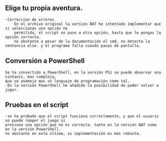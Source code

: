 ## Elige tu propia aventura. 
    ·Correccion de errores 
        En el archivo original la versión BAT he intentado implementar que si seleccionas una opción no 
        permitida, el script no pase a otra opción, hasta que le pongas la opción correcta.
        no obstante a pesar de la documentación el cmd, no detecta la sentencia else. y el programa falla cuando pasas de pantalla.
## Conversión a PowerShell
    Se ha convertido a PowerShell, en la versión PS1 se puede observar una sintaxis, mas compleja,
    que se asemeja mas un lenguaje de programación como tal.
    ·En la versión PowerShell he añadido la posibilidad de poder volver a jugar.
## Pruebas en el script
    ·se ha probado que el script funciona correctamente, y que el usuario no puede romper el juego si 
    presiona una opción que no es correcta. tanto en la versión BAT como en la versión PowerShell.
    no obstante en esta ultima, su implementación es mas robusta. 
    
